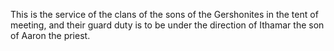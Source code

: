 This is the service of the clans of the sons of the Gershonites in the tent of meeting, and their guard duty is to be under the direction of Ithamar the son of Aaron the priest.
